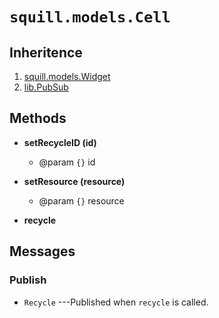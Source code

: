 # `squill.models.Cell`

## Inheritence

1. [squill.models.Widget](./squill-models-widget.html)
2. [lib.PubSub](./lib-pubsub.html)

## Methods

* __setRecycleID (id)__
	* @param `{}` id

* __setResource (resource)__
	* @param `{}` resource

* __recycle__


## Messages

### Publish

* `Recycle` ---Published when `recycle` is called.
